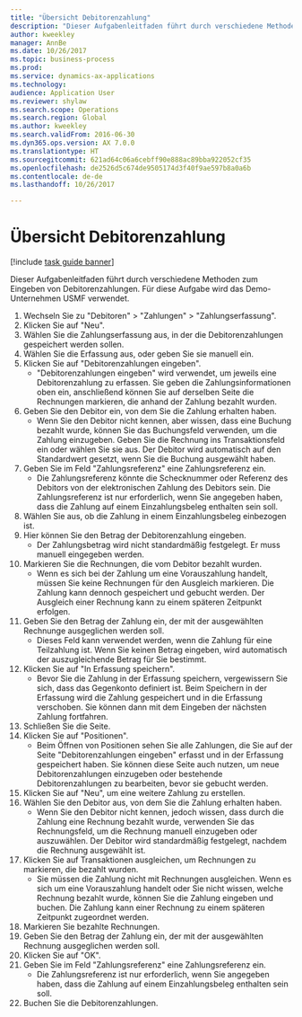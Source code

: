 ```yaml
--- 
title: "Übersicht Debitorenzahlung"
description: "Dieser Aufgabenleitfaden führt durch verschiedene Methoden zum Eingeben von Debitorenzahlungen."
author: kweekley
manager: AnnBe
ms.date: 10/26/2017
ms.topic: business-process
ms.prod: 
ms.service: dynamics-ax-applications
ms.technology: 
audience: Application User
ms.reviewer: shylaw
ms.search.scope: Operations
ms.search.region: Global
ms.author: kweekley
ms.search.validFrom: 2016-06-30
ms.dyn365.ops.version: AX 7.0.0
ms.translationtype: HT
ms.sourcegitcommit: 621ad64c06a6cebff90e888ac89bba922052cf35
ms.openlocfilehash: de2526d5c674de9505174d3f40f9ae597b8a0a6b
ms.contentlocale: de-de
ms.lasthandoff: 10/26/2017

---
```

# <a name="customer-payment-overview"></a>Übersicht Debitorenzahlung

[!include [task guide banner](../../includes/task-guide-banner.md)]

Dieser Aufgabenleitfaden führt durch verschiedene Methoden zum Eingeben von Debitorenzahlungen. Für diese Aufgabe wird das Demo-Unternehmen USMF verwendet.

1. Wechseln Sie zu "Debitoren" > "Zahlungen" > "Zahlungserfassung".
2. Klicken Sie auf "Neu".
3. Wählen Sie die Zahlungserfassung aus, in der die Debitorenzahlungen gespeichert werden sollen.
4. Wählen Sie die Erfassung aus, oder geben Sie sie manuell ein.
5. Klicken Sie auf "Debitorenzahlungen eingeben".
    * "Debitorenzahlungen eingeben" wird verwendet, um jeweils eine Debitorenzahlung zu erfassen. Sie geben die Zahlungsinformationen oben ein, anschließend können Sie auf derselben Seite die Rechnungen markieren, die anhand der Zahlung bezahlt wurden.  
6. Geben Sie den Debitor ein, von dem Sie die Zahlung erhalten haben.
    * Wenn Sie den Debitor nicht kennen, aber wissen, dass eine Buchung bezahlt wurde, können Sie das Buchungsfeld verwenden, um die Zahlung einzugeben. Geben Sie die Rechnung ins Transaktionsfeld ein oder wählen Sie sie aus. Der Debitor wird automatisch auf den Standardwert gesetzt, wenn Sie die Buchung ausgewählt haben.  
7. Geben Sie im Feld "Zahlungsreferenz" eine Zahlungsreferenz ein.
    * Die Zahlungsreferenz könnte die Schecknummer oder Referenz des Debitors von der elektronischen Zahlung des Debitors sein. Die Zahlungsreferenz ist nur erforderlich, wenn Sie angegeben haben, dass die Zahlung auf einem Einzahlungsbeleg enthalten sein soll.  
8. Wählen Sie aus, ob die Zahlung in einem Einzahlungsbeleg einbezogen ist. 
9. Hier können Sie den Betrag der Debitorenzahlung eingeben.
    * Der Zahlungsbetrag wird nicht standardmäßig festgelegt. Er muss manuell eingegeben werden.  
10. Markieren Sie die Rechnungen, die vom Debitor bezahlt wurden.
    * Wenn es sich bei der Zahlung um eine Vorauszahlung handelt, müssen Sie keine Rechnungen für den Ausgleich markieren. Die Zahlung kann dennoch gespeichert und gebucht werden. Der Ausgleich einer Rechnung kann zu einem späteren Zeitpunkt erfolgen.  
11. Geben Sie den Betrag der Zahlung ein, der mit der ausgewählten Rechnunge ausgeglichen werden soll. 
    * Dieses Feld kann verwendet werden, wenn die Zahlung für eine Teilzahlung ist. Wenn Sie keinen Betrag eingeben, wird automatisch der auszugleichende Betrag für Sie bestimmt.  
12. Klicken Sie auf "In Erfassung speichern".
    * Bevor Sie die Zahlung in der Erfassung speichern, vergewissern Sie sich, dass das Gegenkonto definiert ist. Beim Speichern in der Erfassung wird die Zahlung gespeichert und in die Erfassung verschoben. Sie können dann mit dem Eingeben der nächsten Zahlung fortfahren.  
13. Schließen Sie die Seite.
14. Klicken Sie auf "Positionen".
    * Beim Öffnen von Positionen sehen Sie alle Zahlungen, die Sie auf der Seite "Debitorenzahlungen eingeben" erfasst und in der Erfassung gespeichert haben. Sie können diese Seite auch nutzen, um neue Debitorenzahlungen einzugeben oder bestehende Debitorenzahlungen zu bearbeiten, bevor sie gebucht werden.  
15. Klicken Sie auf "Neu", um eine weitere Zahlung zu erstellen. 
16. Wählen Sie den Debitor aus, von dem Sie die Zahlung erhalten haben.
    * Wenn Sie den Debitor nicht kennen, jedoch wissen, dass durch die Zahlung eine Rechnung bezahlt wurde, verwenden Sie das Rechnungsfeld, um die Rechnung manuell einzugeben oder auszuwählen. Der Debitor wird standardmäßig festgelegt, nachdem die Rechnung ausgewählt ist.  
17. Klicken Sie auf Transaktionen ausgleichen, um Rechnungen zu markieren, die bezahlt wurden.
    * Sie müssen die Zahlung nicht mit Rechnungen ausgleichen. Wenn es sich um eine Vorauszahlung handelt oder Sie nicht wissen, welche Rechnung bezahlt wurde, können Sie die Zahlung eingeben und buchen. Die Zahlung kann einer Rechnung zu einem späteren Zeitpunkt zugeordnet werden.  
18. Markieren Sie bezahlte Rechnungen. 
19. Geben Sie den Betrag der Zahlung ein, der mit der ausgewählten Rechnung ausgeglichen werden soll.
20. Klicken Sie auf "OK".
21. Geben Sie im Feld "Zahlungsreferenz" eine Zahlungsreferenz ein.  
    * Die Zahlungsreferenz ist nur erforderlich, wenn Sie angegeben haben, dass die Zahlung auf einem Einzahlungsbeleg enthalten sein soll.  
22. Buchen Sie die Debitorenzahlungen. 


